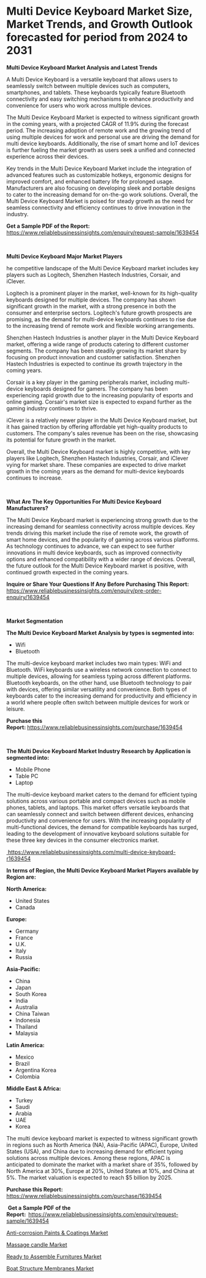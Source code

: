 <p><h1>Multi Device Keyboard Market Size, Market Trends, and Growth Outlook forecasted for period from 2024 to 2031</h1></p><p><strong>Multi Device Keyboard Market Analysis and Latest Trends</strong></p>
<p><p>A Multi Device Keyboard is a versatile keyboard that allows users to seamlessly switch between multiple devices such as computers, smartphones, and tablets. These keyboards typically feature Bluetooth connectivity and easy switching mechanisms to enhance productivity and convenience for users who work across multiple devices.</p><p>The Multi Device Keyboard Market is expected to witness significant growth in the coming years, with a projected CAGR of 11.9% during the forecast period. The increasing adoption of remote work and the growing trend of using multiple devices for work and personal use are driving the demand for multi device keyboards. Additionally, the rise of smart home and IoT devices is further fueling the market growth as users seek a unified and connected experience across their devices.</p><p>Key trends in the Multi Device Keyboard Market include the integration of advanced features such as customizable hotkeys, ergonomic designs for improved comfort, and enhanced battery life for prolonged usage. Manufacturers are also focusing on developing sleek and portable designs to cater to the increasing demand for on-the-go work solutions. Overall, the Multi Device Keyboard Market is poised for steady growth as the need for seamless connectivity and efficiency continues to drive innovation in the industry.</p></p>
<p><strong>Get a Sample PDF of the Report:&nbsp;</strong> <a href="https://www.reliablebusinessinsights.com/enquiry/request-sample/1639454">https://www.reliablebusinessinsights.com/enquiry/request-sample/1639454</a></p>
<p>&nbsp;</p>
<p><strong>Multi Device Keyboard Major Market Players</strong></p>
<p><p>he competitive landscape of the Multi Device Keyboard market includes key players such as Logitech, Shenzhen Hastech Industries, Corsair, and iClever. </p><p>Logitech is a prominent player in the market, well-known for its high-quality keyboards designed for multiple devices. The company has shown significant growth in the market, with a strong presence in both the consumer and enterprise sectors. Logitech's future growth prospects are promising, as the demand for multi-device keyboards continues to rise due to the increasing trend of remote work and flexible working arrangements.</p><p>Shenzhen Hastech Industries is another player in the Multi Device Keyboard market, offering a wide range of products catering to different customer segments. The company has been steadily growing its market share by focusing on product innovation and customer satisfaction. Shenzhen Hastech Industries is expected to continue its growth trajectory in the coming years.</p><p>Corsair is a key player in the gaming peripherals market, including multi-device keyboards designed for gamers. The company has been experiencing rapid growth due to the increasing popularity of esports and online gaming. Corsair's market size is expected to expand further as the gaming industry continues to thrive.</p><p>iClever is a relatively newer player in the Multi Device Keyboard market, but it has gained traction by offering affordable yet high-quality products to customers. The company's sales revenue has been on the rise, showcasing its potential for future growth in the market.</p><p>Overall, the Multi Device Keyboard market is highly competitive, with key players like Logitech, Shenzhen Hastech Industries, Corsair, and iClever vying for market share. These companies are expected to drive market growth in the coming years as the demand for multi-device keyboards continues to increase.</p></p>
<p>&nbsp;</p>
<p><strong>What Are The Key Opportunities For Multi Device Keyboard Manufacturers?</strong></p>
<p><p>The Multi Device Keyboard market is experiencing strong growth due to the increasing demand for seamless connectivity across multiple devices. Key trends driving this market include the rise of remote work, the growth of smart home devices, and the popularity of gaming across various platforms. As technology continues to advance, we can expect to see further innovations in multi device keyboards, such as improved connectivity options and enhanced compatibility with a wider range of devices. Overall, the future outlook for the Multi Device Keyboard market is positive, with continued growth expected in the coming years.</p></p>
<p><strong>Inquire or Share Your Questions If Any Before Purchasing This Report:</strong> <a href="https://www.reliablebusinessinsights.com/enquiry/pre-order-enquiry/1639454">https://www.reliablebusinessinsights.com/enquiry/pre-order-enquiry/1639454</a></p>
<p>&nbsp;</p>
<p><strong>Market Segmentation</strong></p>
<p><strong>The Multi Device Keyboard Market Analysis by types is segmented into:</strong></p>
<p><ul><li>Wifi</li><li>Bluetooth</li></ul></p>
<p><p>The multi-device keyboard market includes two main types: WiFi and Bluetooth. WiFi keyboards use a wireless network connection to connect to multiple devices, allowing for seamless typing across different platforms. Bluetooth keyboards, on the other hand, use Bluetooth technology to pair with devices, offering similar versatility and convenience. Both types of keyboards cater to the increasing demand for productivity and efficiency in a world where people often switch between multiple devices for work or leisure.</p></p>
<p><strong>Purchase this Report:&nbsp;</strong><a href="https://www.reliablebusinessinsights.com/purchase/1639454">https://www.reliablebusinessinsights.com/purchase/1639454</a></p>
<p>&nbsp;</p>
<p><strong>The Multi Device Keyboard Market Industry Research by Application is segmented into:</strong></p>
<p><ul><li>Mobile Phone</li><li>Table PC</li><li>Laptop</li></ul></p>
<p><p>The multi-device keyboard market caters to the demand for efficient typing solutions across various portable and compact devices such as mobile phones, tablets, and laptops. This market offers versatile keyboards that can seamlessly connect and switch between different devices, enhancing productivity and convenience for users. With the increasing popularity of multi-functional devices, the demand for compatible keyboards has surged, leading to the development of innovative keyboard solutions suitable for these three key devices in the consumer electronics market.</p></p>
<p><a href="https://www.reliablebusinessinsights.com/multi-device-keyboard-r1639454">&nbsp;https://www.reliablebusinessinsights.com/multi-device-keyboard-r1639454</a></p>
<p><strong>In terms of Region, the Multi Device Keyboard Market Players available by Region are:</strong></p>
<p>
    <p> <strong> North America: </strong>
        <ul>
            <li>United States</li>
            <li>Canada</li>
        </ul>
        </p> 
    <p> <strong> Europe: </strong>
        <ul>
            <li>Germany</li>
            <li>France</li>
            <li>U.K.</li>
            <li>Italy</li>
            <li>Russia</li>
        </ul>
        </p> 
    <p> <strong> Asia-Pacific: </strong>
        <ul>
            <li>China</li>
            <li>Japan</li>
            <li>South Korea</li>
            <li>India</li>
            <li>Australia</li>
            <li>China Taiwan</li>
            <li>Indonesia</li>
            <li>Thailand</li>
            <li>Malaysia</li>
        </ul>
        </p> 
    <p> <strong> Latin America: </strong>
        <ul>
            <li>Mexico</li>
            <li>Brazil</li>
            <li>Argentina Korea</li>
            <li>Colombia</li>
        </ul>
        </p> 
    <p> <strong> Middle East & Africa: </strong>
        <ul>
            <li>Turkey</li>
            <li>Saudi</li>
            <li>Arabia</li>
            <li>UAE</li>
            <li>Korea</li>
        </ul>
    </p>
    </p>
<p><p>The multi device keyboard market is expected to witness significant growth in regions such as North America (NA), Asia-Pacific (APAC), Europe, United States (USA), and China due to increasing demand for efficient typing solutions across multiple devices. Among these regions, APAC is anticipated to dominate the market with a market share of 35%, followed by North America at 30%, Europe at 20%, United States at 10%, and China at 5%. The market valuation is expected to reach $5 billion by 2025.</p></p>
<p><strong>Purchase this Report: </strong><a href="https://www.reliablebusinessinsights.com/purchase/1639454">https://www.reliablebusinessinsights.com/purchase/1639454</a></p>
<p>&nbsp;<strong>Get a Sample PDF of the Report:&nbsp;&nbsp;</strong><a href="https://www.reliablebusinessinsights.com/enquiry/request-sample/1639454">https://www.reliablebusinessinsights.com/enquiry/request-sample/1639454</a></p>
<p><strong></strong></p>
<p><p><a href="https://medium.com/@lottierunte68/anti-corrosion-paints-coatings-market-a-global-and-regional-analysis-focus-on-region-1e9ad9a369dd">Anti-corrosion Paints & Coatings Market</a></p><p><a href="https://github.com/jakobeblake56/Market-Research-Report-List-1/blob/main/massage-candle-market.md">Massage candle Market</a></p><p><a href="https://github.com/julian6Skinner/Market-Research-Report-List-1/blob/main/ready-to-assemble-furnitures-market.md">Ready to Assemble Furnitures Market</a></p><p><a href="https://medium.com/@lottierunte68/boat-structure-membranes-market-growth-outlook-from-2024-to-2031-and-it-is-projecting-at-11-9-e7a5dcecdcf7">Boat Structure Membranes Market</a></p></p>